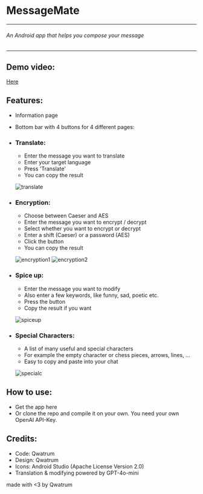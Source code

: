 # MessageMate

---
###### An Android app that helps you compose your message

---

## Demo video:
  [Here](https://cloud-4rrob8juo-hack-club-bot.vercel.app/0messagemate_showcase.mp4)

## Features:
* Information page
* Bottom bar with 4 buttons for 4 different pages:
* ### Translate:
  * Enter the message you want to translate
  * Enter your target language
  * Press 'Translate'
  * You can copy the result
  
  ![translate](https://cloud-9gaykm5k3-hack-club-bot.vercel.app/002.png)

* ### Encryption:
  * Choose between Caeser and AES
  * Enter the message you want to encrypt / decrypt
  * Select whether you want to encrypt or decrypt
  * Enter a shift (Caeser) or a password (AES)
  * Click the button
  * You can copy the result
  
  ![encryption1](https://cloud-4f3hgojle-hack-club-bot.vercel.app/003.png)
  ![encryption2](https://cloud-mrarn89f2-hack-club-bot.vercel.app/004.png)

* ### Spice up:
  * Enter the message you want to modify
  * Also enter a few keywords, like funny, sad, poetic etc.
  * Press the button
  * Copy the result if you want
  
  ![spiceup](https://cloud-iopivg4sz-hack-club-bot.vercel.app/005.png)

* ### Special Characters:
  * A list of many useful and special characters
  * For example the empty character or chess pieces, arrows, lines, ...
  * Easy to copy and paste into your chat
  
  ![specialc](https://cloud-8hhceaz4i-hack-club-bot.vercel.app/006.png)
  

## How to use:
* Get the app here
* Or clone the repo and compile it on your own. You need your own OpenAI API-Key.

## Credits:
* Code: Qwatrum
* Design: Qwatrum
* Icons: Android Studio (Apache License Version 2.0)
* Translation & modifying powered by GPT-4o-mini


made with <3 by Qwatrum
